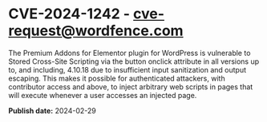 # CVE-2024-1242 - cve-request@wordfence.com

The Premium Addons for Elementor plugin for WordPress is vulnerable to Stored Cross-Site Scripting via the button onclick attribute in all versions up to, and including, 4.10.18 due to insufficient input sanitization and output escaping. This makes it possible for authenticated attackers, with contributor access and above, to inject arbitrary web scripts in pages that will execute whenever a user accesses an injected page.

**Publish date:** 2024-02-29
